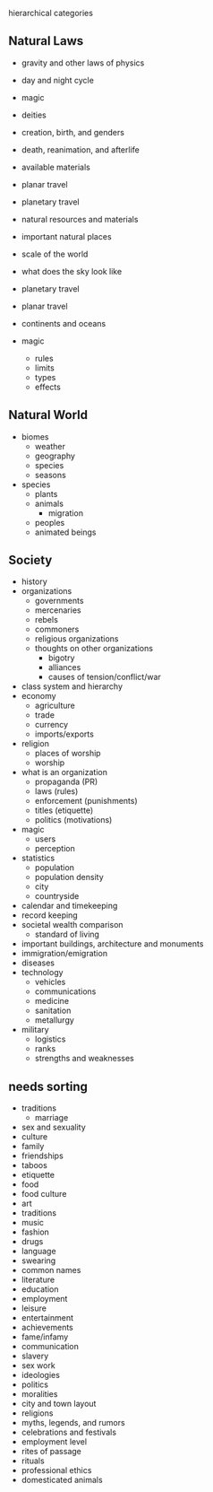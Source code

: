 hierarchical categories
## Natural Laws
- gravity and other laws of physics
- day and night cycle
- magic
- deities
- creation, birth, and genders
- death, reanimation, and afterlife
- available materials
- planar travel
- planetary travel
- natural resources and materials
- important natural places
- scale of the world
- what does the sky look like
- planetary travel
- planar travel
- continents and oceans

- magic
	- rules
	- limits
	- types
	- effects

## Natural World
- biomes
	- weather
	- geography
	- species
	- seasons
- species
	- plants
	- animals
		- migration
	- peoples
	- animated beings
## Society
- history
- organizations
	- governments
	- mercenaries
	- rebels
	- commoners
	- religious organizations
	- thoughts on other organizations
		- bigotry
		- alliances
		- causes of tension/conflict/war
- class system and hierarchy
- economy
	- agriculture
	- trade
	- currency
	- imports/exports
- religion
	- places of worship
	- worship
- what is an organization
	- propaganda (PR)
	- laws (rules)
	- enforcement (punishments)
	- titles (etiquette)
	- politics (motivations)
- magic
	- users
	- perception
- statistics
	- population
	- population density
	- city
	- countryside
- calendar and timekeeping
- record keeping
- societal wealth comparison
	- standard of living
- important buildings, architecture and monuments
- immigration/emigration
- diseases
- technology
	- vehicles
	- communications
	- medicine
	- sanitation
	- metallurgy
- military
	- logistics
	- ranks
	- strengths and weaknesses


## needs sorting
- traditions
	- marriage
- sex and sexuality
- culture
- family
- friendships
- taboos
- etiquette
- food
- food culture
- art
- traditions
- music
- fashion
- drugs
- language
- swearing
- common names
- literature
- education
- employment
- leisure
- entertainment
- achievements
- fame/infamy
- communication
- slavery
- sex work
- ideologies
- politics
- moralities
- city and town layout
- religions
- myths, legends, and rumors
- celebrations and festivals
- employment level
- rites of passage
- rituals
- professional ethics
- domesticated animals